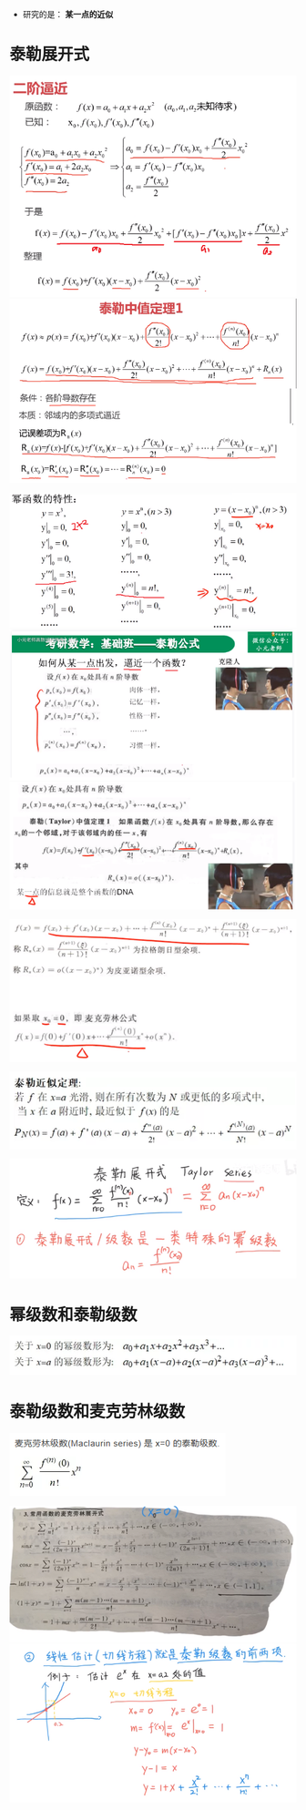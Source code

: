- 研究的是： **某一点的近似**

# 泰勒展开式
![](../../photo/Pasted%20image%2020240521180355.png)
![](../../photo/Pasted%20image%2020240521180729.png)

![](../../photo/Pasted%20image%2020240408105137.png)
![](../../photo/Pasted%20image%2020240408105225.png)
![](../../photo/Pasted%20image%2020240408105303.png)

![](../../photo/Pasted%20image%2020240408105351.png)

![](../../photo/Pasted%20image%2020240402172518.png)

![](../../photo/Pasted%20image%2020240402171444.png)

# 幂级数和泰勒级数
![](../../photo/Pasted%20image%2020240402173037.png)
# 泰勒级数和麦克劳林级数
![](../../photo/Pasted%20image%2020240402173105.png)

![](../../photo/Pasted%20image%2020240402171518.png)
![](../../photo/Pasted%20image%2020240402171646.png)
